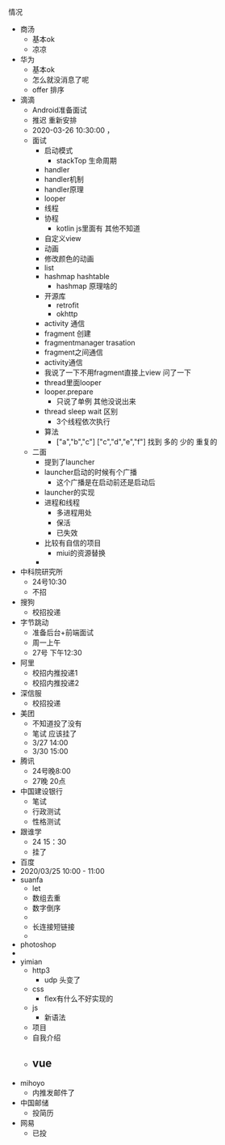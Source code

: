 情况

- 商汤
  - 基本ok
  - 凉凉
- 华为
  - 基本ok
  - 怎么就没消息了呢
  - offer 排序
- 滴滴
  - Android准备面试
  - 推迟 重新安排
  - 2020-03-26 10:30:00 ，
  - 面试
     - 启动模式
        - stackTop 生命周期
     - handler
     - handler机制
     - handler原理
     - looper
     - 线程
     - 协程
        - kotlin js里面有 其他不知道
     - 自定义view
     - 动画
     - 修改颜色的动画
     - list
     - hashmap hashtable
        - hashmap 原理啥的
     - 开源库
        - retrofit
        - okhttp
     - activity 通信
     - fragment 创建
     - fragmentmanager trasation
     - fragment之间通信
     - activity通信
     - 我说了一下不用fragment直接上view 问了一下
     - thread里面looper
     - looper.prepare
        - 只说了单例 其他没说出来
     - thread sleep wait 区别
        - 3个线程依次执行
     - 算法
        - ["a","b","c"] ["c","d","e","f"] 找到 多的 少的 重复的
  - 二面
     - 提到了launcher
      - launcher启动的时候有个广播
        - 这个广播是在启动前还是启动后
     - launcher的实现
     - 进程和线程
       - 多进程用处
        - 保活
        - 已失效
     - 比较有自信的项目
       - miui的资源替换
     -
- 中科院研究所
  - 24号10:30
  - 不招
- 搜狗
  - 校招投递
- 字节跳动
  - 准备后台+前端面试
  - 周一上午
  - 27号 下午12:30
- 阿里
  - 校招内推投递1
  - 校招内推投递2
- 深信服
  - 校招投递
- 美团
  - 不知道投了没有
  - 笔试 应该挂了
  - 3/27 14:00
  - 3/30 15:00
- 腾讯
  - 24号晚8:00
  - 27晚 20点   
- 中国建设银行
  - 笔试
  - 行政测试
  - 性格测试
- 跟谁学
  - 24 15：30
  - 挂了
- 百度
 - 2020/03/25 10:00 - 11:00
  - suanfa
    - let
    - 数组去重
    - 数字倒序
    -
    - 长连接短链接
    -
  - photoshop
  -
  - yimian
    - http3
      - udp 头变了
    - css
      - flex有什么不好实现的
    - js
      - 新语法
    - 项目
    - 自我介绍
    - vue
      -
- mihoyo
  - 内推发邮件了
- 中国邮储
  - 投简历
- 网易
  - 已投
